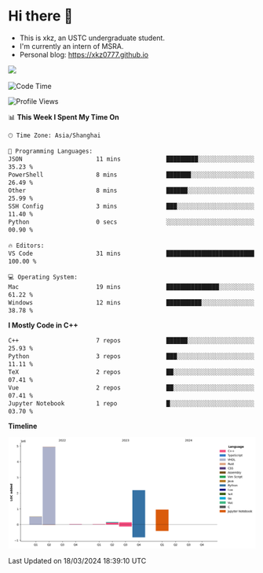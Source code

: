 # Hi there :wave:

- This is xkz, an USTC undergraduate student.
- I'm currently an intern of MSRA.
- Personal blog: <https://xkz0777.github.io>

<img src="http://github-profile-summary-cards.vercel.app/api/cards/stats?username=xkz0777">

<!--START_SECTION:waka-->
![Code Time](http://img.shields.io/badge/Code%20Time-342%20hrs%2046%20mins-blue)

![Profile Views](http://img.shields.io/badge/Profile%20Views-12-blue)

📊 **This Week I Spent My Time On** 

```text
🕑︎ Time Zone: Asia/Shanghai

💬 Programming Languages: 
JSON                     11 mins             █████████░░░░░░░░░░░░░░░░   35.23 % 
PowerShell               8 mins              ███████░░░░░░░░░░░░░░░░░░   26.49 % 
Other                    8 mins              ██████░░░░░░░░░░░░░░░░░░░   25.99 % 
SSH Config               3 mins              ███░░░░░░░░░░░░░░░░░░░░░░   11.40 % 
Python                   0 secs              ░░░░░░░░░░░░░░░░░░░░░░░░░   00.90 % 

🔥 Editors: 
VS Code                  31 mins             █████████████████████████   100.00 % 

💻 Operating System: 
Mac                      19 mins             ███████████████░░░░░░░░░░   61.22 % 
Windows                  12 mins             ██████████░░░░░░░░░░░░░░░   38.78 % 
```

**I Mostly Code in C++** 

```text
C++                      7 repos             ██████░░░░░░░░░░░░░░░░░░░   25.93 % 
Python                   3 repos             ███░░░░░░░░░░░░░░░░░░░░░░   11.11 % 
TeX                      2 repos             ██░░░░░░░░░░░░░░░░░░░░░░░   07.41 % 
Vue                      2 repos             ██░░░░░░░░░░░░░░░░░░░░░░░   07.41 % 
Jupyter Notebook         1 repo              █░░░░░░░░░░░░░░░░░░░░░░░░   03.70 % 
```



**Timeline**

![Lines of Code chart](https://raw.githubusercontent.com/xkz0777/xkz0777/master/assets/bar_graph.png)


 Last Updated on 18/03/2024 18:39:10 UTC
<!--END_SECTION:waka-->
